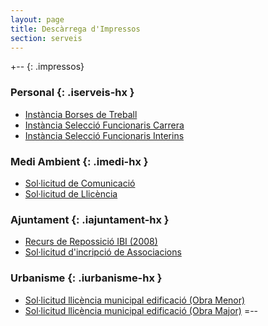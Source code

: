 ```yaml
---
layout: page
title: Descàrrega d'Impressos
section: serveis
---
```

+-- {: .impressos}
### Personal    {: .iserveis-hx }
* [Instància Borses de Treball](/pdf/personal/INSTANCIA_BORSES_TREBALL.pdf)
* [Instància Selecció Funcionaris Carrera](/pdf/personal/INSTANCIA_SELECCIO_FUNCIONARI_CARRERA.pdf)
* [Instància Selecció Funcionaris Interins](/pdf/personal/INSTANCIA_SELECCIO_FUNCIONARI_INTERI.pdf)


### Medi Ambient    {: .imedi-hx }
* [Sol·licitud de Comunicació](/pdf/medi/SolicitudComunicacioAmb.pdf)
* [Sol·licitud de Llicència](/pdf/medi/SolicitudLlicenciaAmb.pdf)


### Ajuntament      {: .iajuntament-hx }
* [Recurs de Repossició IBI (2008)](/pdf/ajuntament/Recurso_Reposicion_IBI.pdf)
* [Sol·licitud d'incripció de Associacions](/pdf/ajuntament/Inscripcio_Associacions.pdf)


### Urbanisme    {: .iurbanisme-hx }
* [Sol·licitud llicència municipal edificació (Obra Menor)](/pdf/urbanisme/SolicitudLlicenciaMunicipalEdificacio_ObraMenor.pdf)
* [Sol·licitud llicència municipal edificació (Obra Major)](/pdf/urbanisme/SolicitudLlicenciaMunicipalEdificacio_ObraMajor.pdf)
=--
